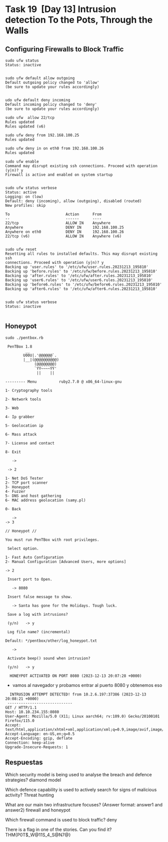 
# Task 19  [Day 13] Intrusion detection To the Pots, Through the Walls





## Configuring Firewalls to Block Traffic
```
sudo ufw status
Status: inactive


sudo ufw default allow outgoing
Default outgoing policy changed to 'allow'
(be sure to update your rules accordingly)


udo ufw default deny incoming
Default incoming policy changed to 'deny'
(be sure to update your rules accordingly)

sudo ufw  allow 22/tcp
Rules updated
Rules updated (v6)

sudo ufw deny from 192.168.100.25
Rules updated

sudo ufw deny in on eth0 from 192.168.100.26
Rules updated

sudo ufw enable
Command may disrupt existing ssh connections. Proceed with operation (y|n)? y
Firewall is active and enabled on system startup


sudo ufw status verbose
Status: active
Logging: on (low)
Default: deny (incoming), allow (outgoing), disabled (routed)
New profiles: skip

To                         Action      From
--                         ------      ----
22/tcp                     ALLOW IN    Anywhere                  
Anywhere                   DENY IN     192.168.100.25            
Anywhere on eth0           DENY IN     192.168.100.26            
22/tcp (v6)                ALLOW IN    Anywhere (v6)       


sudo ufw reset
Resetting all rules to installed defaults. This may disrupt existing ssh
connections. Proceed with operation (y|n)? y
Backing up 'user.rules' to '/etc/ufw/user.rules.20231213_195810'
Backing up 'before.rules' to '/etc/ufw/before.rules.20231213_195810'
Backing up 'after.rules' to '/etc/ufw/after.rules.20231213_195810'
Backing up 'user6.rules' to '/etc/ufw/user6.rules.20231213_195810'
Backing up 'before6.rules' to '/etc/ufw/before6.rules.20231213_195810'
Backing up 'after6.rules' to '/etc/ufw/after6.rules.20231213_195810'


sudo ufw status verbose
Status: inactive


```


## Honeypot

```
sudo ./pentbox.rb 

 PenTBox 1.8 
         __
        U00U|.'@@@@@@`.
        |__|(@@@@@@@@@@)
             (@@@@@@@@)
             `YY~~~~YY'
              ||    ||

--------- Menu          ruby2.7.0 @ x86_64-linux-gnu

1- Cryptography tools

2- Network tools

3- Web

4- Ip grabber

5- Geolocation ip

6- Mass attack

7- License and contact

8- Exit

   -> 

```

```
 -> 2 

1- Net DoS Tester
2- TCP port scanner
3- Honeypot
4- Fuzzer
5- DNS and host gathering
6- MAC address geolocation (samy.pl)

0- Back

   -> 
-> 3

// Honeypot //

You must run PenTBox with root privileges.

 Select option.

1- Fast Auto Configuration
2- Manual Configuration [Advanced Users, more options]

-> 2

 Insert port to Open.

   -> 8080

 Insert false message to show.

   -> Santa has gone for the Holidays. Tough luck.

 Save a log with intrusions?

 (y/n)   -> y

 Log file name? (incremental)

Default: */pentbox/other/log_honeypot.txt

   -> 

 Activate beep() sound when intrusion?

 (y/n)   -> y

  HONEYPOT ACTIVATED ON PORT 8080 (2023-12-13 20:07:28 +0000)

```

- vamos al navegador y probamos entrar al puerto 8080 y obtenemos eso
```
  INTRUSION ATTEMPT DETECTED! from 10.2.6.197:37386 (2023-12-13 20:08:21 +0000)
 -----------------------------
GET / HTTP/1.1
Host: 10.10.234.155:8080
User-Agent: Mozilla/5.0 (X11; Linux aarch64; rv:109.0) Gecko/20100101 Firefox/115.0
Accept: text/html,application/xhtml+xml,application/xml;q=0.9,image/avif,image/webp,*/*;q=0.8
Accept-Language: en-US,en;q=0.5
Accept-Encoding: gzip, deflate
Connection: keep-alive
Upgrade-Insecure-Requests: 1
```


## Respuestas

 Which security model is being used to analyse the breach and defence strategies? 
 diamond model
 
Which defence capability is used to actively search for signs of malicious activity?
Threat hunting


What are our main two infrastructure focuses? (Answer format: answer1 and answer2)
firewall and honeypot


Which firewall command is used to block traffic?
deny


There is a flag in one of the stories. Can you find it?
THM{P0T$_W@11S_4_S@N7@} 


